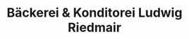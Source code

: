 ---
title: "Bäckerei & Konditorei Ludwig Riedmair"
url: /muenchen/baeckerei-und-konditorei-ludwig-riedmair/
shop: Bäckerei
---